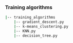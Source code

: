 ### Training algorithms

```bash
|-- training_algorithms
    |-- gradient_descent.py
    |-- k-means_clustering.py
    |-- KNN.py
    |-- decision_tree.py
```
